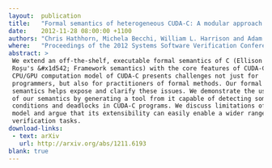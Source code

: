```yaml
---
layout:  publication
title:   "Formal semantics of heterogeneous CUDA-C: A modular approach with applications"
date:    2012-11-28 08:00:00 +1100
authors: "Chris Hathhorn, Michela Becchi, William L. Harrison and Adam Procter"
where:   "Proceedings of the 2012 Systems Software Verification Conference (SSV'12), Sydney, November 2012"
abstract: >
 We extend an off-the-shelf, executable formal semantics of C (Ellison and
 Roșu's &#x1d542; Framework semantics) with the core features of CUDA-C. The hybrid
 CPU/GPU computation model of CUDA-C presents challenges not just for
 programmers, but also for practitioners of formal methods. Our formal
 semantics helps expose and clarify these issues. We demonstrate the usefulness
 of our semantics by generating a tool from it capable of detecting some race
 conditions and deadlocks in CUDA-C programs. We discuss limitations of our
 model and argue that its extensibility can easily enable a wider range of
 verification tasks.
download-links:
 - text: arXiv
   url: http://arxiv.org/abs/1211.6193
blank: true
---
```

